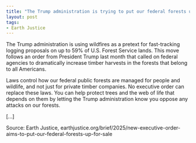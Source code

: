 ```yaml
---
title: "The Trump administration is trying to put our federal forests up for sale"
layout: post
tags:
- Earth Justice
---
```


The Trump administration is using wildfires as a pretext for fast-tracking logging proposals on up to 59% of U.S. Forest Service lands. This move follows an order from President Trump last month that called on federal agencies to dramatically increase timber harvests in the forests that belong to all Americans.

Laws control how our federal public forests are managed for people and wildlife, and not just for private timber companies. No executive order can replace these laws. You can help protect trees and the web of life that depends on them by letting the Trump administration know you oppose any attacks on our forests.

[...]

Source: Earth Justice, earthjustice.org/brief/2025/new-executive-order-aims-to-put-our-federal-forests-up-for-sale

